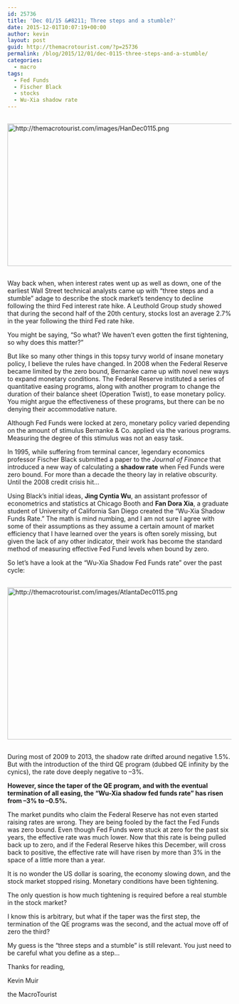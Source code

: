 ```yaml
---
id: 25736
title: 'Dec 01/15 &#8211; Three steps and a stumble?'
date: 2015-12-01T10:07:19+00:00
author: kevin
layout: post
guid: http://themacrotourist.com/?p=25736
permalink: /blog/2015/12/01/dec-0115-three-steps-and-a-stumble/
categories:
  - macro
tags:
  - Fed Funds
  - Fischer Black
  - stocks
  - Wu-Xia shadow rate
---
```


  <img src="http://themacrotourist.com/images/HanDec0115.png" style="margin:30px auto;display:block;" alt="http://themacrotourist.com/images/HanDec0115.png" width="800" height="320">

Way back when, when interest rates went up as well as down, one of the earliest Wall Street technical analysts came up with &#8220;three steps and a stumble&#8221; adage to describe the stock market&#8217;s tendency to decline following the third Fed interest rate hike. A Leuthold Group study showed that during the second half of the 20th century, stocks lost an average 2.7% in the year following the third Fed rate hike. 

You might be saying, &#8220;So what? We haven&#8217;t even gotten the first tightening, so why does this matter?&#8221;

But like so many other things in this topsy turvy world of insane monetary policy, I believe the rules have changed. In 2008 when the Federal Reserve became limited by the zero bound, Bernanke came up with novel new ways to expand monetary conditions. The Federal Reserve instituted a series of quantitative easing programs, along with another program to change the duration of their balance sheet (Operation Twist), to ease monetary policy. You might argue the effectiveness of these programs, but there can be no denying their accommodative nature.

Although Fed Funds were locked at zero, monetary policy varied depending on the amount of stimulus Bernanke & Co. applied via the various programs. Measuring the degree of this stimulus was not an easy task. 

In 1995, while suffering from terminal cancer, legendary economics professor Fischer Black submitted a paper to the _Journal of Finance_ that introduced a new way of calculating a **shadow rate** when Fed Funds were zero bound. For more than a decade the theory lay in relative obscurity. Until the 2008 credit crisis hit&#8230; 

Using Black&#8217;s initial ideas, **Jing Cyntia Wu**, an assistant professor of econometrics and statistics at Chicago Booth and **Fan Dora Xia**, a graduate student of University of California San Diego created the &#8220;Wu-Xia Shadow Funds Rate.&#8221; The math is mind numbing, and I am not sure I agree with some of their assumptions as they assume a certain amount of market efficiency that I have learned over the years is often sorely missing, but given the lack of any other indicator, their work has become the standard method of measuring effective Fed Fund levels when bound by zero.

So let&#8217;s have a look at the &#8220;Wu-Xia Shadow Fed Funds rate&#8221; over the past cycle:


  <img src="http://themacrotourist.com/images/AtlantaDec0115.png" style="margin:30px auto;display:block;" alt="http://themacrotourist.com/images/AtlantaDec0115.png" width="600" height="342">

During most of 2009 to 2013, the shadow rate drifted around negative 1.5%. But with the introduction of the third QE program (dubbed QE infinity by the cynics), the rate dove deeply negative to &#8211;3%.

**However, since the taper of the QE program, and with the eventual termination of all easing, the &#8220;Wu-Xia shadow fed funds rate&#8221; has risen from &#8211;3% to &#8211;0.5%.**

The market pundits who claim the Federal Reserve has not even started raising rates are wrong. They are being fooled by the fact the Fed Funds was zero bound. Even though Fed Funds were stuck at zero for the past six years, the effective rate was much lower. Now that this rate is being pulled back up to zero, and if the Federal Reserve hikes this December, will cross back to positive, the effective rate will have risen by more than 3% in the space of a little more than a year.

It is no wonder the US dollar is soaring, the economy slowing down, and the stock market stopped rising. Monetary conditions have been tightening.

The only question is how much tightening is required before a real stumble in the stock market?

I know this is arbitrary, but what if the taper was the first step, the termination of the QE programs was the second, and the actual move off of zero the third? 

My guess is the &#8220;three steps and a stumble&#8221; is still relevant. You just need to be careful what you define as a step&#8230;

Thanks for reading,
  
Kevin Muir
  
the MacroTourist